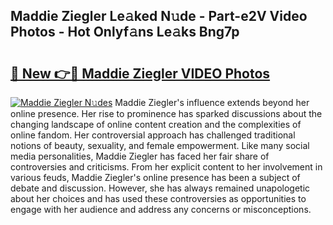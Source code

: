 ## Maddie Ziegler Le𝚊ked N𝚞de - Part-e2V Video Photos - Hot Onlyf𝚊ns Le𝚊ks Bng7p

# <h2><a href="http://ab57035.deff.icu/?id=Maddie+Ziegler">🔗 New 👉🔴 Maddie Ziegler VIDEO Photos</a></h2>

[![Maddie Ziegler N𝚞des](https://i.imgur.com/rIISA9y.gif)](http://ab57035.deff.icu/?id=Maddie+Ziegler)
Maddie Ziegler's influence extends beyond her online presence. Her rise to prominence has sparked discussions about the changing landscape of online content creation and the complexities of online fandom. Her controversial approach has challenged traditional notions of beauty, sexuality, and female empowerment. Like many social media personalities, Maddie Ziegler has faced her fair share of controversies and criticisms. From her explicit content to her involvement in various feuds, Maddie Ziegler's online presence has been a subject of debate and discussion. However, she has always remained unapologetic about her choices and has used these controversies as opportunities to engage with her audience and address any concerns or misconceptions.
